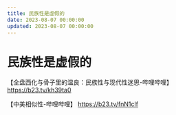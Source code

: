 ```yaml
---
title: 民族性是虚假的
date: 2023-08-07 00:00:00
updated: 2023-08-07 00:00:00
---
```


# 民族性是虚假的

【全盘西化与骨子里的温良：民族性与现代性迷思-哔哩哔哩】 https://b23.tv/kh39ta0

【中美相似性-哔哩哔哩】 https://b23.tv/fnN1clf
